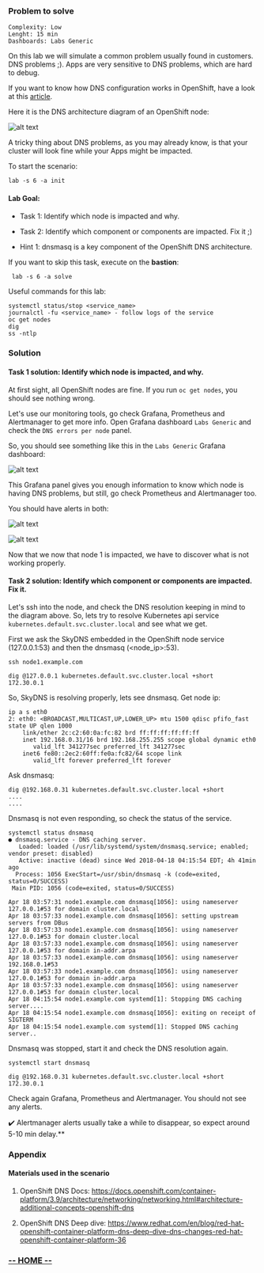 ### Problem to solve

```
Complexity: Low
Lenght: 15 min
Dashboards: Labs Generic
```

On this lab we will simulate a common problem usually found in customers. DNS problems ;).
Apps are very sensitive to DNS problems, which are hard to debug.

If you want to know how DNS configuration works in OpenShift, have a look at this [article](https://www.redhat.com/en/blog/red-hat-openshift-container-platform-dns-deep-dive-dns-changes-red-hat-openshift-container-platform-36).

Here it is the DNS architecture diagram of an OpenShift node:

![alt text](img/img0-dns-diagram.png)

A tricky thing about DNS problems, as you may already know, is that your cluster will look fine while your Apps might be impacted.

To start the scenario:
```
lab -s 6 -a init
```

#### Lab Goal:

* Task 1: Identify which node is impacted and why.

* Task 2: Identify which component or components are impacted. Fix it ;)

* Hint 1: dnsmasq is a key component of the OpenShift DNS architecture.


If you want to skip this task, execute on the <b>bastion</b>:
```
 lab -s 6 -a solve
```

Useful commands for this lab:

```
systemctl status/stop <service_name>
journalctl -fu <service_name> - follow logs of the service
oc get nodes
dig
ss -ntlp
```

### Solution

#### Task 1 solution: Identify which node is impacted, and why.

At first sight, all OpenShift nodes are fine. If you run `oc get nodes`,
you should see nothing wrong.

Let's use our monitoring tools, go check Grafana, Prometheus and Alertmanager to get more info. Open Grafana dashboard `Labs Generic` and check the `DNS errors per node` panel.

So, you should see something like this in the `Labs Generic` Grafana dashboard:

![alt text](img/img2-grafana-dns-errors.png)

This Grafana panel gives you enough information to know which node is having DNS problems, but still, go check Prometheus and Alertmanager too.

You should have alerts in both:

![alt text](img/img1-alertmanager-dns-alert.png)

![alt text](img/img3-prom-dns-alert.png)

Now that we now that node 1 is impacted, we have to discover what is not working properly.

#### Task 2 solution: Identify which component or components are impacted. Fix it.

Let's ssh into the node, and check the DNS resolution keeping in mind to the diagram above. So, lets try to resolve Kubernetes api service `kubernetes.default.svc.cluster.local` and see what we get.

First we ask the SkyDNS embedded in the OpenShift node service (127.0.0.1:53) and then the dnsmasq (<node_ip>:53).

```
ssh node1.example.com

dig @127.0.0.1 kubernetes.default.svc.cluster.local +short
172.30.0.1
```

So, SkyDNS is resolving properly, lets see dnsmasq. Get node ip:

```
ip a s eth0
2: eth0: <BROADCAST,MULTICAST,UP,LOWER_UP> mtu 1500 qdisc pfifo_fast state UP qlen 1000
    link/ether 2c:c2:60:0a:fc:82 brd ff:ff:ff:ff:ff:ff
    inet 192.168.0.31/16 brd 192.168.255.255 scope global dynamic eth0
       valid_lft 341277sec preferred_lft 341277sec
    inet6 fe80::2ec2:60ff:fe0a:fc82/64 scope link
       valid_lft forever preferred_lft forever

```

Ask dnsmasq:

```
dig @192.168.0.31 kubernetes.default.svc.cluster.local +short
....
....
```

Dnsmasq is not even responding, so check the status of the service.

```
systemctl status dnsmasq
● dnsmasq.service - DNS caching server.
   Loaded: loaded (/usr/lib/systemd/system/dnsmasq.service; enabled; vendor preset: disabled)
   Active: inactive (dead) since Wed 2018-04-18 04:15:54 EDT; 4h 41min ago
  Process: 1056 ExecStart=/usr/sbin/dnsmasq -k (code=exited, status=0/SUCCESS)
 Main PID: 1056 (code=exited, status=0/SUCCESS)

Apr 18 03:57:31 node1.example.com dnsmasq[1056]: using nameserver 127.0.0.1#53 for domain cluster.local
Apr 18 03:57:33 node1.example.com dnsmasq[1056]: setting upstream servers from DBus
Apr 18 03:57:33 node1.example.com dnsmasq[1056]: using nameserver 127.0.0.1#53 for domain cluster.local
Apr 18 03:57:33 node1.example.com dnsmasq[1056]: using nameserver 127.0.0.1#53 for domain in-addr.arpa
Apr 18 03:57:33 node1.example.com dnsmasq[1056]: using nameserver 192.168.0.1#53
Apr 18 03:57:33 node1.example.com dnsmasq[1056]: using nameserver 127.0.0.1#53 for domain in-addr.arpa
Apr 18 03:57:33 node1.example.com dnsmasq[1056]: using nameserver 127.0.0.1#53 for domain cluster.local
Apr 18 04:15:54 node1.example.com systemd[1]: Stopping DNS caching server....
Apr 18 04:15:54 node1.example.com dnsmasq[1056]: exiting on receipt of SIGTERM
Apr 18 04:15:54 node1.example.com systemd[1]: Stopped DNS caching server..
```

Dnsmasq was stopped, start it and check the DNS resolution again.

```
systemctl start dnsmasq

dig @192.168.0.31 kubernetes.default.svc.cluster.local +short
172.30.0.1
```

Check again Grafana, Prometheus and Alertmanager. You should not see any alerts.

:heavy_check_mark: Alertmanager alerts usually take a while to disappear, so expect around 5-10 min delay.**

### Appendix

#### Materials used in the scenario

1. OpenShift DNS Docs:
https://docs.openshift.com/container-platform/3.9/architecture/networking/networking.html#architecture-additional-concepts-openshift-dns

2. OpenShift DNS Deep dive:
https://www.redhat.com/en/blog/red-hat-openshift-container-platform-dns-deep-dive-dns-changes-red-hat-openshift-container-platform-36



### [**-- HOME --**](https://rht-labs-events.github.io/summit-lab-2018-doc/)